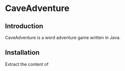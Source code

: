 # CaveAdventure

## Introduction
CaveAdventure is a word adventure game written in Java.
<br>

## Installation
Extract the content of 
